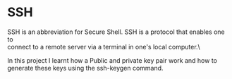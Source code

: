 # SSH
SSH is an abbreviation for Secure Shell. SSH is a protocol that enables one to\
connect to a remote server via a terminal in one's local computer.\

In this project I learnt how a Public and private key pair work and how to\
generate these keys using the ssh-keygen command.

